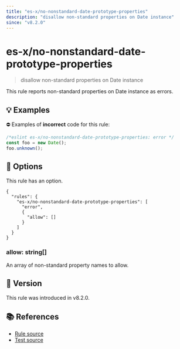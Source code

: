```yaml
---
title: "es-x/no-nonstandard-date-prototype-properties"
description: "disallow non-standard properties on Date instance"
since: "v8.2.0"
---
```


# es-x/no-nonstandard-date-prototype-properties
> disallow non-standard properties on Date instance

This rule reports non-standard properties on Date instance as errors.

## 💡 Examples

⛔ Examples of **incorrect** code for this rule:

<eslint-playground type="bad">

```js
/*eslint es-x/no-nonstandard-date-prototype-properties: error */
const foo = new Date();
foo.unknown();
```

</eslint-playground>

## 🔧 Options

This rule has an option.

```jsonc
{
  "rules": {
    "es-x/no-nonstandard-date-prototype-properties": [
      "error",
      {
        "allow": []
      }
    ]
  }
}
```

### allow: string[]

An array of non-standard property names to allow.

## 🚀 Version

This rule was introduced in v8.2.0.

## 📚 References

- [Rule source](https://github.com/eslint-community/eslint-plugin-es-x/blob/master/lib/rules/no-nonstandard-date-prototype-properties.js)
- [Test source](https://github.com/eslint-community/eslint-plugin-es-x/blob/master/tests/lib/rules/no-nonstandard-date-prototype-properties.js)
